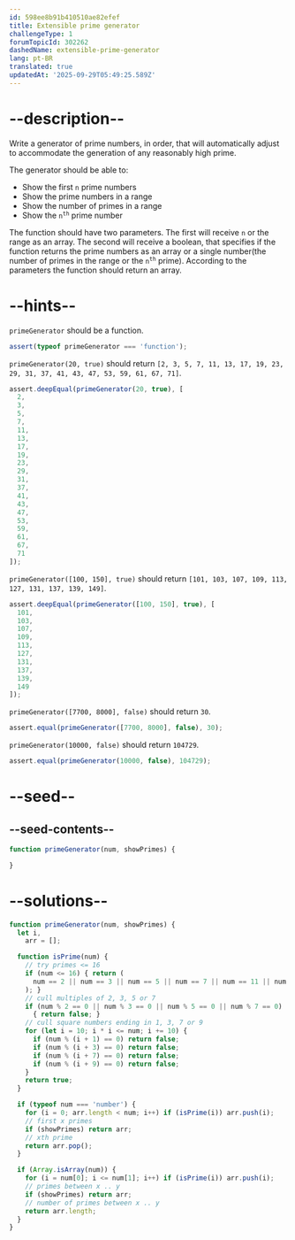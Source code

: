 ```yaml
---
id: 598ee8b91b410510ae82efef
title: Extensible prime generator
challengeType: 1
forumTopicId: 302262
dashedName: extensible-prime-generator
lang: pt-BR
translated: true
updatedAt: '2025-09-29T05:49:25.589Z'
---
```


# --description--

Write a generator of prime numbers, in order, that will automatically adjust to accommodate the generation of any reasonably high prime.

The generator should be able to:

<ul>
  <li>Show the first <code>n</code> prime numbers</li>
  <li>Show the prime numbers in a range</li>
  <li>Show the number of primes in a range</li>
  <li>Show the <code>n<sup>th</sup></code> prime number</li>
</ul>

The function should have two parameters. The first will receive `n` or the range as an array. The second will receive a boolean, that specifies if the function returns the prime numbers as an array or a single number(the number of primes in the range or the <code>n<sup>th</sup></code> prime). According to the parameters the function should return an array.

# --hints--

`primeGenerator` should be a function.

```js
assert(typeof primeGenerator === 'function');
```

`primeGenerator(20, true)` should return `[2, 3, 5, 7, 11, 13, 17, 19, 23, 29, 31, 37, 41, 43, 47, 53, 59, 61, 67, 71]`.

```js
assert.deepEqual(primeGenerator(20, true), [
  2,
  3,
  5,
  7,
  11,
  13,
  17,
  19,
  23,
  29,
  31,
  37,
  41,
  43,
  47,
  53,
  59,
  61,
  67,
  71
]);
```

`primeGenerator([100, 150], true)` should return `[101, 103, 107, 109, 113, 127, 131, 137, 139, 149]`.

```js
assert.deepEqual(primeGenerator([100, 150], true), [
  101,
  103,
  107,
  109,
  113,
  127,
  131,
  137,
  139,
  149
]);
```

`primeGenerator([7700, 8000], false)` should return `30`.

```js
assert.equal(primeGenerator([7700, 8000], false), 30);
```

`primeGenerator(10000, false)` should return `104729`.

```js
assert.equal(primeGenerator(10000, false), 104729);
```

# --seed--

## --seed-contents--

```js
function primeGenerator(num, showPrimes) {

}
```

# --solutions--

```js
function primeGenerator(num, showPrimes) {
  let i,
    arr = [];

  function isPrime(num) {
    // try primes <= 16
    if (num <= 16) { return (
      num == 2 || num == 3 || num == 5 || num == 7 || num == 11 || num == 13
    ); }
    // cull multiples of 2, 3, 5 or 7
    if (num % 2 == 0 || num % 3 == 0 || num % 5 == 0 || num % 7 == 0)
      { return false; }
    // cull square numbers ending in 1, 3, 7 or 9
    for (let i = 10; i * i <= num; i += 10) {
      if (num % (i + 1) == 0) return false;
      if (num % (i + 3) == 0) return false;
      if (num % (i + 7) == 0) return false;
      if (num % (i + 9) == 0) return false;
    }
    return true;
  }

  if (typeof num === 'number') {
    for (i = 0; arr.length < num; i++) if (isPrime(i)) arr.push(i);
    // first x primes
    if (showPrimes) return arr;
    // xth prime
    return arr.pop();
  }

  if (Array.isArray(num)) {
    for (i = num[0]; i <= num[1]; i++) if (isPrime(i)) arr.push(i);
    // primes between x .. y
    if (showPrimes) return arr;
    // number of primes between x .. y
    return arr.length;
  }
}
```
